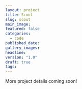 ```yaml
---
layout: project
title: Scout
slug: scout
main_image: 
featured: false
categories:
  - code
published_date: 
gallery_images: 
headline: 
version: "1.0"
draft: true
tags:
---
```


More project details coming soon!